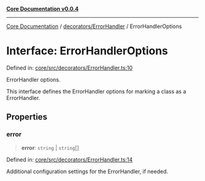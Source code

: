 [**Core Documentation v0.0.4**](../../../README.md)

***

[Core Documentation](../../../modules.md) / [decorators/ErrorHandler](../README.md) / ErrorHandlerOptions

# Interface: ErrorHandlerOptions

Defined in: [core/src/decorators/ErrorHandler.ts:10](https://github.com/stonemjs/core/blob/2adc2da4c7e3b5a9f593c198ba7e8ad639651777/src/decorators/ErrorHandler.ts#L10)

ErrorHandler options.

This interface defines the ErrorHandler options for marking a class as a ErrorHandler.

## Properties

### error

> **error**: `string` \| `string`[]

Defined in: [core/src/decorators/ErrorHandler.ts:14](https://github.com/stonemjs/core/blob/2adc2da4c7e3b5a9f593c198ba7e8ad639651777/src/decorators/ErrorHandler.ts#L14)

Additional configuration settings for the ErrorHandler, if needed.
